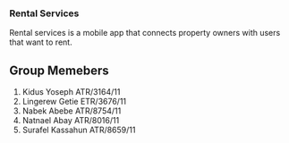 ### Rental Services
Rental services is a mobile app that connects property owners with users that want to rent.

## Group Memebers
1. Kidus Yoseph           ATR/3164/11
2. Lingerew Getie        ETR/3676/11 
3. Nabek Abebe           ATR/8754/11
4. Natnael Abay           ATR/8016/11
5. Surafel Kassahun     ATR/8659/11

